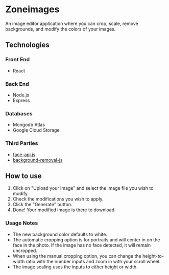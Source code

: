 # Zoneimages

An image editor application where you can crop, scale, remove backgrounds, and modify the colors of your images.

## Technologies

### Front End
* React

### Back End
* Node.js
* Express

### Databases
* Mongodb Atlas
* Google Cloud Storage

### Third Parties
* [face-api.js](https://github.com/justadudewhohacks/face-api.js/)
* [background-removal-js](https://github.com/imgly/background-removal-js)

## How to use
1. Click on "Upload your image" and select the image file you wish to modify.
2. Check the modifications you wish to apply.
3. Click the "Generate" button.
4. Done! Your modified image is there to download.

### Usage Notes
* The new background color defaults to white.
* The automatic cropping option is for portraits and will center in on the face in the photo. If the image has no face detected, it will remain uncropped.
* When using the manual cropping option, you can change the height-to-width ratio with the number inputs and zoom in with your scroll wheel.
* The image scaling uses the inputs to either height or width.